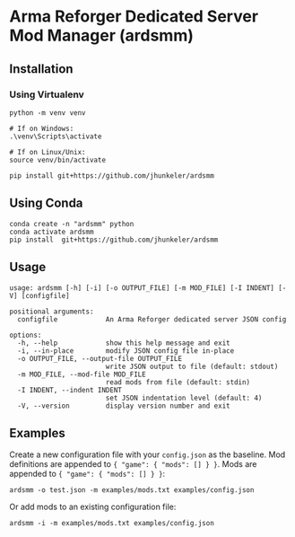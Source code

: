 # Arma Reforger Dedicated Server Mod Manager (ardsmm)

## Installation

### Using Virtualenv

```
python -m venv venv 

# If on Windows:
.\venv\Scripts\activate

# If on Linux/Unix:
source venv/bin/activate

pip install git+https://github.com/jhunkeler/ardsmm
```

## Using Conda

```
conda create -n "ardsmm" python
conda activate ardsmm
pip install  git+https://github.com/jhunkeler/ardsmm
```

## Usage

```
usage: ardsmm [-h] [-i] [-o OUTPUT_FILE] [-m MOD_FILE] [-I INDENT] [-V] [configfile]

positional arguments:
  configfile            An Arma Reforger dedicated server JSON config

options:
  -h, --help            show this help message and exit
  -i, --in-place        modify JSON config file in-place
  -o OUTPUT_FILE, --output-file OUTPUT_FILE
                        write JSON output to file (default: stdout)
  -m MOD_FILE, --mod-file MOD_FILE
                        read mods from file (default: stdin)
  -I INDENT, --indent INDENT
                        set JSON indentation level (default: 4)
  -V, --version         display version number and exit

```

## Examples

Create a new configuration file with your `config.json` as the baseline. Mod definitions are appended to `{ "game": { "mods": [] } }`. Mods are appended to `{ "game": { "mods": [] } }`:

```
ardsmm -o test.json -m examples/mods.txt examples/config.json
```

Or add mods to an existing configuration file:

```
ardsmm -i -m examples/mods.txt examples/config.json
```

